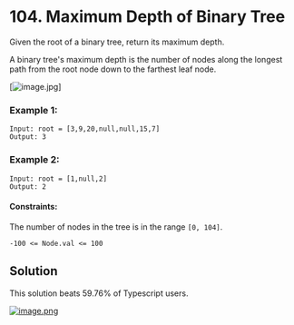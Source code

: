 # 104. Maximum Depth of Binary Tree

Given the root of a binary tree, return its maximum depth.

A binary tree's maximum depth is the number of nodes along the longest path from the root node down to the farthest leaf node.

[![image.jpg](https://assets.leetcode.com/uploads/2020/11/26/tmp-tree.jpg)]
 

### Example 1:

```
Input: root = [3,9,20,null,null,15,7]
Output: 3
```

### Example 2:

```
Input: root = [1,null,2]
Output: 2
```
 

#### Constraints:

The number of nodes in the tree is in the range `[0, 104]`.

`-100 <= Node.val <= 100`

## Solution

This solution beats 59.76% of Typescript users.

[![image.png](https://i.postimg.cc/R00D8xcf/image.png)](https://postimg.cc/YvJRGVDq)
